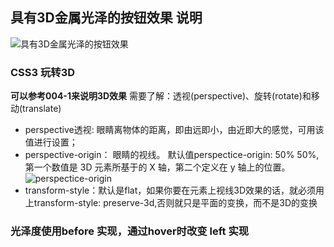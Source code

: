 ## 具有3D金属光泽的按钮效果 说明

![具有3D金属光泽的按钮效果](http://pela5ecqg.bkt.clouddn.com/WechatIMG27.png)

### CSS3 玩转3D
**可以参考004-1来说明3D效果**
需要了解：透视(perspective)、旋转(rotate)和移动(translate)

- perspective透视: 眼睛离物体的距离，即由远即小，由近即大的感觉，可用该值进行设置；
- perspective-origin： 眼睛的视线。
    默认值perspectice-origin: 50% 50%,第一个数值是 3D 元素所基于的 X 轴，第二个定义在 y 轴上的位置。
    ![perspectice-origin](http://pe7k320h3.bkt.clouddn.com/cfc39554cf565dd7444ab19611c4587.jpg)
- transform-style：默认是flat，如果你要在元素上视线3D效果的话，就必须用上transform-style: preserve-3d,否则就只是平面的变换，而不是3D的变换

### 光泽度使用before 实现，通过hover时改变 left 实现


